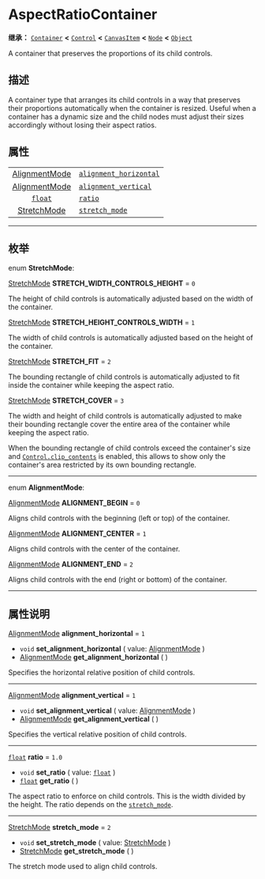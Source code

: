 <!-- ⚠ 请勿编辑本文件 ⚠ -->
<!-- 本文档使用脚本从 WeDot 引擎源码仓库生成。 -->
<!-- 生成脚本：https://github.com/WeDot-Engine/WeDot/tree/master/doc/tools/make_md.py； -->
<!-- 原文件：https://github.com/WeDot-Engine/WeDot/tree/master/doc/classes/AspectRatioContainer.xml。 -->

<div id="_class_aspectratiocontainer"></div>

# AspectRatioContainer

**继承：** [`Container`](class_container.md) **<** [`Control`](class_control.md) **<** [`CanvasItem`](class_canvasitem.md) **<** [`Node`](class_node.md) **<** [`Object`](class_object.md)

A container that preserves the proportions of its child controls.

## 描述

A container type that arranges its child controls in a way that preserves their proportions automatically when the container is resized. Useful when a container has a dynamic size and the child nodes must adjust their sizes accordingly without losing their aspect ratios.

## 属性

|||
|:-:|:--|
| [AlignmentMode](#enum_aspectratiocontainer_alignmentmode) | [`alignment_horizontal`](class_aspectratiocontainer.md#class_aspectratiocontainer_property_alignment_horizontal) | ``1``   |
| [AlignmentMode](#enum_aspectratiocontainer_alignmentmode) | [`alignment_vertical`](class_aspectratiocontainer.md#class_aspectratiocontainer_property_alignment_vertical)     | ``1``   |
| [`float`](class_float.md)                                 | [`ratio`](class_aspectratiocontainer.md#class_aspectratiocontainer_property_ratio)                               | ``1.0`` |
| [StretchMode](#enum_aspectratiocontainer_stretchmode)     | [`stretch_mode`](class_aspectratiocontainer.md#class_aspectratiocontainer_property_stretch_mode)                 | ``2``   |

<!-- rst-class:: classref-section-separator -->

---

## 枚举

<div id="_class_enum_aspectratiocontainer_stretchmode"></div>

enum **StretchMode**: <div id="enum_aspectratiocontainer_stretchmode"></div>

<div id="_class_aspectratiocontainer_constant_stretch_width_controls_height"></div>

[StretchMode](#enum_aspectratiocontainer_stretchmode) **STRETCH_WIDTH_CONTROLS_HEIGHT** = ``0``

The height of child controls is automatically adjusted based on the width of the container.

<div id="_class_aspectratiocontainer_constant_stretch_height_controls_width"></div>

[StretchMode](#enum_aspectratiocontainer_stretchmode) **STRETCH_HEIGHT_CONTROLS_WIDTH** = ``1``

The width of child controls is automatically adjusted based on the height of the container.

<div id="_class_aspectratiocontainer_constant_stretch_fit"></div>

[StretchMode](#enum_aspectratiocontainer_stretchmode) **STRETCH_FIT** = ``2``

The bounding rectangle of child controls is automatically adjusted to fit inside the container while keeping the aspect ratio.

<div id="_class_aspectratiocontainer_constant_stretch_cover"></div>

[StretchMode](#enum_aspectratiocontainer_stretchmode) **STRETCH_COVER** = ``3``

The width and height of child controls is automatically adjusted to make their bounding rectangle cover the entire area of the container while keeping the aspect ratio.

When the bounding rectangle of child controls exceed the container's size and [`Control.clip_contents`](class_control.md#class_control_property_clip_contents) is enabled, this allows to show only the container's area restricted by its own bounding rectangle.

<!-- rst-class:: classref-item-separator -->

---

<div id="_class_enum_aspectratiocontainer_alignmentmode"></div>

enum **AlignmentMode**: <div id="enum_aspectratiocontainer_alignmentmode"></div>

<div id="_class_aspectratiocontainer_constant_alignment_begin"></div>

[AlignmentMode](#enum_aspectratiocontainer_alignmentmode) **ALIGNMENT_BEGIN** = ``0``

Aligns child controls with the beginning (left or top) of the container.

<div id="_class_aspectratiocontainer_constant_alignment_center"></div>

[AlignmentMode](#enum_aspectratiocontainer_alignmentmode) **ALIGNMENT_CENTER** = ``1``

Aligns child controls with the center of the container.

<div id="_class_aspectratiocontainer_constant_alignment_end"></div>

[AlignmentMode](#enum_aspectratiocontainer_alignmentmode) **ALIGNMENT_END** = ``2``

Aligns child controls with the end (right or bottom) of the container.

<!-- rst-class:: classref-section-separator -->

---

## 属性说明

<div id="_class_aspectratiocontainer_property_alignment_horizontal"></div>

[AlignmentMode](#enum_aspectratiocontainer_alignmentmode) **alignment_horizontal** = ``1`` <div id="class_aspectratiocontainer_property_alignment_horizontal"></div>

- `void` **set_alignment_horizontal** ( value: [AlignmentMode](#enum_aspectratiocontainer_alignmentmode) )
- [AlignmentMode](#enum_aspectratiocontainer_alignmentmode) **get_alignment_horizontal** ( )

Specifies the horizontal relative position of child controls.

<!-- rst-class:: classref-item-separator -->

---

<div id="_class_aspectratiocontainer_property_alignment_vertical"></div>

[AlignmentMode](#enum_aspectratiocontainer_alignmentmode) **alignment_vertical** = ``1`` <div id="class_aspectratiocontainer_property_alignment_vertical"></div>

- `void` **set_alignment_vertical** ( value: [AlignmentMode](#enum_aspectratiocontainer_alignmentmode) )
- [AlignmentMode](#enum_aspectratiocontainer_alignmentmode) **get_alignment_vertical** ( )

Specifies the vertical relative position of child controls.

<!-- rst-class:: classref-item-separator -->

---

<div id="_class_aspectratiocontainer_property_ratio"></div>

[`float`](class_float.md) **ratio** = ``1.0`` <div id="class_aspectratiocontainer_property_ratio"></div>

- `void` **set_ratio** ( value: [`float`](class_float.md) )
- [`float`](class_float.md) **get_ratio** ( )

The aspect ratio to enforce on child controls. This is the width divided by the height. The ratio depends on the [`stretch_mode`](class_aspectratiocontainer.md#class_aspectratiocontainer_property_stretch_mode).

<!-- rst-class:: classref-item-separator -->

---

<div id="_class_aspectratiocontainer_property_stretch_mode"></div>

[StretchMode](#enum_aspectratiocontainer_stretchmode) **stretch_mode** = ``2`` <div id="class_aspectratiocontainer_property_stretch_mode"></div>

- `void` **set_stretch_mode** ( value: [StretchMode](#enum_aspectratiocontainer_stretchmode) )
- [StretchMode](#enum_aspectratiocontainer_stretchmode) **get_stretch_mode** ( )

The stretch mode used to align child controls.

[^virtual]: 本方法通常需要用户覆盖才能生效。
[^const]: 本方法无副作用，不会修改该实例的任何成员变量。
[^vararg]: 本方法除了能接受在此处描述的参数外，还能够继续接受任意数量的参数。
[^constructor]: 本方法用于构造某个类型。
[^static]: 调用本方法无需实例，可直接使用类名进行调用。
[^operator]: 本方法描述的是使用本类型作为左操作数的有效运算符。
[^bitfield]: 这个值是由下列位标志构成位掩码的整数。
[^void]: 无返回值。
